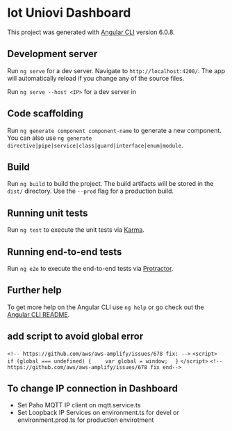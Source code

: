 # Iot Uniovi Dashboard

This project was generated with [Angular CLI](https://github.com/angular/angular-cli) version 6.0.8.

## Development server

Run `ng serve` for a dev server. Navigate to `http://localhost:4200/`. The app will automatically reload if you change any of the source files.

Run `ng serve --host <IP>` for a dev server in <IP>

## Code scaffolding

Run `ng generate component component-name` to generate a new component. You can also use `ng generate directive|pipe|service|class|guard|interface|enum|module`.

## Build

Run `ng build` to build the project. The build artifacts will be stored in the `dist/` directory. Use the `--prod` flag for a production build.

## Running unit tests

Run `ng test` to execute the unit tests via [Karma](https://karma-runner.github.io).

## Running end-to-end tests

Run `ng e2e` to execute the end-to-end tests via [Protractor](http://www.protractortest.org/).

## Further help

To get more help on the Angular CLI use `ng help` or go check out the [Angular CLI README](https://github.com/angular/angular-cli/blob/master/README.md).

## add script to avoid global error
`<!-- https://github.com/aws/aws-amplify/issues/678 fix: -->`
`<script>`
`  if (global === undefined) {`
`    var global = window;`
`  }`
`</script>`
`<!-- https://github.com/aws/aws-amplify/issues/678 fix end-->`

## To change IP connection in Dashboard
* Set Paho MQTT IP client on mqtt.service.ts
* Set Loopback IP Services on environment.ts for devel or environment.prod.ts for production envirotment

